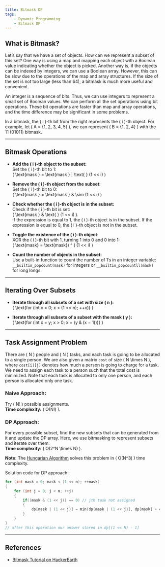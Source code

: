 ```yaml
---
title: Bitmask DP
tags:
    - Dynamic Programming
    - Bitmask DP
---
```


## What is Bitmask?

Let’s say that we have a set of objects. How can we represent a subset of this set? One way is using a map and mapping each object with a Boolean value indicating whether the object is picked. Another way is, if the objects can be indexed by integers, we can use a Boolean array. However, this can be slow due to the operations of the map and array structures. If the size of the set is not too large (less than 64), a bitmask is much more useful and convenient.

An integer is a sequence of bits. Thus, we can use integers to represent a small set of Boolean values. We can perform all the set operations using bit operations. These bit operations are faster than map and array operations, and the time difference may be significant in some problems.

In a bitmask, the \( i \)-th bit from the right represents the \( i \)-th object. For example, let \( A = \{1, 2, 3, 4, 5\} \), we can represent \( B = \{1, 2, 4\} \) with the 11 (01011) bitmask.

---

## Bitmask Operations

- **Add the \( i \)-th object to the subset:**  
  Set the \( i \)-th bit to 1:  
  \( \text{mask } = \text{mask } | \text{ } (1 << i) \)

- **Remove the \( i \)-th object from the subset:**  
  Set the \( i \)-th bit to 0:  
  \( \text{mask } = \text{mask } \& \sim (1 << i) \)

- **Check whether the \( i \)-th object is in the subset:**  
  Check if the \( i \)-th bit is set:  
  \( \text{mask } \& \text{ } (1 << i) \).  
  If the expression is equal to 1, the \( i \)-th object is in the subset. If the expression is equal to 0, the \( i \)-th object is not in the subset.

- **Toggle the existence of the \( i \)-th object:**  
  XOR the \( i \)-th bit with 1, turning 1 into 0 and 0 into 1:  
  \( \text{mask} = \text{mask}\)  ^ \( (1 << i) \)

- **Count the number of objects in the subset:**  
  Use a built-in function to count the number of 1’s in an integer variable:  
  `__builtin_popcount(mask)` for integers or `__builtin_popcountll(mask)` for long longs.

---

## Iterating Over Subsets

- **Iterate through all subsets of a set with size \( n \):**  
  \( \text{for (int x = 0; x < (1 << n); ++x)} \)

- **Iterate through all subsets of a subset with the mask \( y \):**  
  \( \text{for (int x = y; x > 0; x = (y \& (x − 1)))} \)

---

## Task Assignment Problem

There are \( N \) people and \( N \) tasks, and each task is going to be allocated to a single person. We are also given a matrix `cost` of size \( N \times N \), where `cost[i][j]` denotes how much a person is going to charge for a task. We need to assign each task to a person such that the total cost is minimized. Note that each task is allocated to only one person, and each person is allocated only one task.

### Naive Approach:

Try \( N! \) possible assignments.  
**Time complexity:** \( O(N!) \).

### DP Approach:

For every possible subset, find the new subsets that can be generated from it and update the DP array. Here, we use bitmasking to represent subsets and iterate over them.  
**Time complexity:** \( O(2^N \times N) \).

**Note:** The [Hungarian Algorithm](https://en.wikipedia.org/wiki/Hungarian_algorithm) solves this problem in \( O(N^3) \) time complexity.

Solution code for DP approach:

```cpp
for (int mask = 0; mask < (1 << n); ++mask)
{
    for (int j = 0; j < n; ++j)
    {
        if((mask & (1 << j)) == 0) // jth task not assigned
        {
            dp[mask | (1 << j)] = min(dp[mask | (1 << j)], dp[mask] + cost[__builtin_popcount(mask)][j])
        }
    }
}
// after this operation our answer stored in dp[(1 << N) - 1]
```

---

## References

- [Bitmask Tutorial on HackerEarth](https://www.hackerearth.com/practice/algorithms/dynamic-programming/bit-masking/tutorial/)